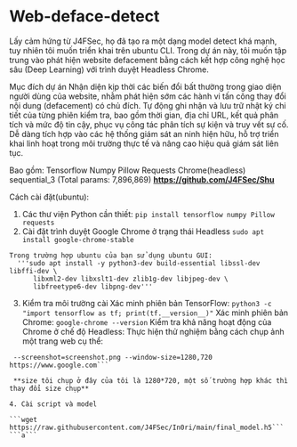 # Web-deface-detect
Lấy cảm hứng từ J4FSec, họ đã tạo ra một dạng model detect khá mạnh, tuy nhiên tôi muốn triển khai trên ubuntu CLI.
Trong dự án này, tôi muốn tập trung vào phát hiện website defacement bằng cách kết hợp công nghệ học sâu (Deep Learning) với  trình duyệt Headless Chrome. 

Mục đích dự án 
Nhận diện kịp thời các biến đổi bất thường trong giao diện người dùng của website, nhằm phát hiện sớm các hành vi tấn công thay đổi nội dung (defacement) có chủ đích.
Tự động ghi nhận và lưu trữ nhật ký chi tiết của từng phiên kiểm tra, bao gồm thời gian, địa chỉ URL, kết quả phân tích và mức độ tin cậy, phục vụ công tác phân tích sự kiện và truy vết sự cố.
Dễ dàng tích hợp vào các hệ thống giám sát an ninh hiện hữu, hỗ trợ triển khai linh hoạt trong môi trường thực tế và nâng cao hiệu quả giám sát liên tục.

  Bao gồm:
    Tensorflow
    Numpy
    Pillow
    Requests
    Chrome(headless)
    sequential_3 (Total params: 7,896,869) **https://github.com/J4FSec/Shu**

Cách cài đặt(ubuntu): 
  
  1. Các thư viện Python cần thiết:
     ```pip install tensorflow numpy Pillow requests```
  2. Cài đặt trình duyệt Google Chrome ở trạng thái Headless
     ```sudo apt install google-chrome-stable```

    Trong trường hợp ubuntu của bạn sử dụng ubuntu GUI:
      '''sudo apt install -y python3-dev build-essential libssl-dev libffi-dev \
          libxml2-dev libxslt1-dev zlib1g-dev libjpeg-dev \
          libfreetype6-dev libpng-dev'''
  3. Kiểm tra môi trường cài 
    Xác minh phiên bản TensorFlow:
    ```python3 -c "import tensorflow as tf; print(tf.__version__)"```
    Xác minh phiên bản Chrome:
    ```google-chrome --version```
    Kiểm tra khả năng hoạt động của Chrome ở chế độ Headless:
    Thực hiện thử nghiệm bằng cách chụp ảnh một trang web cụ thể:
   ``` google-chrome --headless --no-sandbox --disable-gpu \
    --screenshot=screenshot.png --window-size=1280,720 https://www.google.com```

    **size tôi chụp ở đây của tôi là 1280*720, một số trường hợp khác thì thay đổi size chụp**

  4. Cài script và model

  ```wget https://raw.githubusercontent.com/J4FSec/In0ri/main/final_model.h5```
  ```a```



  
